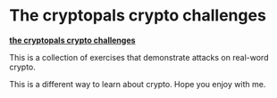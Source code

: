 # The cryptopals crypto challenges

**[the cryptopals crypto challenges](49276d206b696c6c696e6720796f757220627261696e206c696b65206120706f69736f6e6f7573206d757368726f6f6d)**

This is a collection of exercises that demonstrate attacks on real-word crypto.

This is a different way to learn about crypto. Hope you enjoy with me.